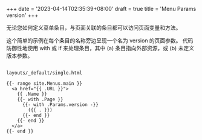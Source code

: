 +++
date = '2023-04-14T02:35:39+08:00'
draft = true
title = 'Menu Params version'
+++

无论您如何定义菜单条目，与页面关联的条目都可以访问页面变量和方法。

这个简单的示例在每个条目的名称旁边呈现一个名为 version 的页面参数。
代码防御性地使用 with 或 if 来处理条目，其中 (a) 条目指向外部资源，或 (b) 未定义版本参数。

##

`layouts/_default/single.html`

```go-html-template
{{- range site.Menus.main }}
  <a href="{{ .URL }}">
    {{ .Name }}
    {{- with .Page }}
      {{- with .Params.version -}}
        ({{ . }})
      {{- end }}
    {{- end }}
  </a>
{{- end }}
```
